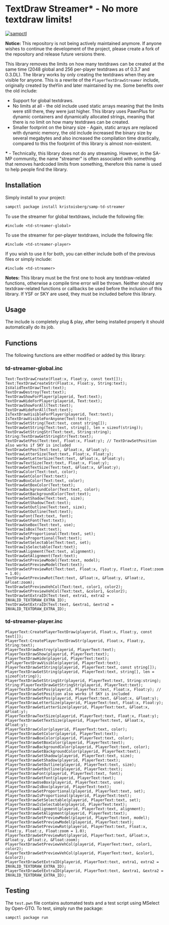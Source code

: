 # TextDraw Streamer\* - No more textdraw limits!

[![sampctl](https://img.shields.io/badge/sampctl-samp--td--streamer-2f2f2f.svg?style=for-the-badge)](https://github.com/kristoisberg/samp-td-streamer)

**Notice:** This repository is not being actively maintained anymore. If anyone wishes to continue the development of the project, please create a fork of the repository and release future versions there.

This library removes the limits on how many textdraws can be created at the same time (2048 global and 256 per-player textdraws as of 0.3.7 and 0.3.DL). The library works by only creating the textdraws when they are visible for anyone. This is a rewrite of the `PlayerTextDrawStreamer` include, originally created by theYiin and later maintained by me. Some benefits over the old include:

- Support for global textdraws.
- No limits at all - the old include used static arrays meaning that the limits were still there, they were just higher. This library uses PawnPlus for dynamic containers and dynamically allocated strings, meaning that there is no limit on how many textdraws can be created.
- Smaller footprint on the binary size - Again, static arrays are replaced with dynamic memory, the old include increased the binary size by several megabytes and also increased the compilation time drastically, compared to this the footprint of this library is almost non-existent.

**\*** - Technically, this library does not do any streaming. However, in the SA-MP community, the name "streamer" is often associated with something that removes hardcoded limits from something, therefore this name is used to help people find the library.

## Installation

Simply install to your project:

```bash
sampctl package install kristoisberg/samp-td-streamer
```

To use the streamer for global textdraws, include the following file:

```pawn
#include <td-streamer-global>
```

To use the streamer for per-player textdraws, include the following file:

```pawn
#include <td-streamer-player>
```

If you wish to use it for both, you can either include both of the previous files or simply include:

```pawn
#include <td-streamer>
```

**Notes:** This library must be the first one to hook any textdraw-related functions, otherwise a compile time error will be thrown. Neither should any textdraw-related functions or callbacks be used before the inclusion of this library. If YSF or SKY are used, they must be included before this library.

## Usage

The include is completely plug & play, after being installed properly it should automatically do its job.

## Functions

The following functions are either modified or added by this library:

### td-streamer-global.inc

```pawn
Text:TextDrawCreate(Float:x, Float:y, const text[]);
Text:TextDrawCreateStr(Float:x, Float:y, String:text);
IsValidTextDraw(Text:text);
TextDrawDestroy(Text:text);
TextDrawShowForPlayer(playerid, Text:text);
TextDrawHideForPlayer(playerid, Text:text);
TextDrawShowForAll(Text:text);
TextDrawHideForAll(Text:text);
IsTextDrawVisibleForPlayer(playerid, Text:text);
IsTextDrawVisibleForAnyone(Text:text);
TextDrawSetString(Text:text, const string[]);
TextDrawGetString(Text:text, string[], len = sizeof(string));
TextDrawSetStringStr(Text:text, String:string);
String:TextDrawGetStringStr(Text:text);
TextDrawSetPos(Text:text, Float:x, Float:y); // TextDrawSetPosition also works if SKY is included
TextDrawGetPos(Text:text, &Float:x, &Float:y);
TextDrawLetterSize(Text:text, Float:x, Float:y);
TextDrawGetLetterSize(Text:text, &Float:x, &Float:y);
TextDrawTextSize(Text:text, Float:x, Float:y);
TextDrawGetTextSize(Text:text, &Float:x, &Float:y);
TextDrawColor(Text:text, color);
TextDrawGetColor(Text:text);
TextDrawBoxColor(Text:text, color);
TextDrawGetBoxColor(Text:text);
TextDrawBackgroundColor(Text:text, color);
TextDrawGetBackgroundColor(Text:text);
TextDrawSetShadow(Text:text, size);
TextDrawGetShadow(Text:text);
TextDrawSetOutline(Text:text, size);
TextDrawGetOutline(Text:text);
TextDrawFont(Text:text, font);
TextDrawGetFont(Text:text);
TextDrawUseBox(Text:text, use);
TextDrawIsBox(Text:text);
TextDrawSetProportional(Text:text, set);
TextDrawIsProportional(Text:text);
TextDrawSetSelectable(Text:text, set);
TextDrawIsSelectable(Text:text);
TextDrawAlignment(Text:text, alignment);
TextDrawGetAlignment(Text:text);
TextDrawSetPreviewModel(Text:text, model);
TextDrawGetPreviewModel(Text:text);
TextDrawSetPreviewRot(Text:text, Float:x, Float:y, Float:z, Float:zoom = 1.0);
TextDrawGetPreviewRot(Text:text, &Float:x, &Float:y, &Float:z, &Float:zoom);
TextDrawSetPreviewVehCol(Text:text, color1, color2);
TextDrawGetPreviewVehCol(Text:text, &color1, &color2);
TextDrawSetExtraID(Text:text, extra1, extra2 = INVALID_TEXTDRAW_EXTRA_ID);
TextDrawGetExtraID(Text:text, &extra1, &extra2 = INVALID_TEXTDRAW_EXTRA_ID);
```

### td-streamer-player.inc

```pawn
PlayerText:CreatePlayerTextDraw(playerid, Float:x, Float:y, const text[]);
PlayerText:CreatePlayerTextDrawStr(playerid, Float:x, Float:y, String:text);
PlayerTextDrawDestroy(playerid, PlayerText:text);
PlayerTextDrawShow(playerid, PlayerText:text);
PlayerTextDrawHide(playerid, PlayerText:text);
IsPlayerTextDrawVisible(playerid, PlayerText:text);
PlayerTextDrawSetString(playerid, PlayerText:text, const string[]);
PlayerTextDrawGetString(playerid, PlayerText:text, string[], len = sizeof(string));
PlayerTextDrawSetStringStr(playerid, PlayerText:text, String:string);
String:PlayerTextDrawGetStringStr(playerid, PlayerText:text);
PlayerTextDrawSetPos(playerid, PlayerText:text, Float:x, Float:y); // PlayerTextDrawSetPosition also works if SKY is included
PlayerTextDrawGetPos(playerid, PlayerText:text, &Float:x, &Float:y);
PlayerTextDrawLetterSize(playerid, PlayerText:text, Float:x, Float:y);
PlayerTextDrawGetLetterSize(playerid, PlayerText:text, &Float:x, &Float:y);
PlayerTextDrawTextSize(playerid, PlayerText:text, Float:x, Float:y);
PlayerTextDrawGetTextSize(playerid, PlayerText:text, &Float:x, &Float:y);
PlayerTextDrawColor(playerid, PlayerText:text, color);
PlayerTextDrawGetColor(playerid, PlayerText:text);
PlayerTextDrawBoxColor(playerid, PlayerText:text, color);
PlayerTextDrawGetBoxColor(playerid, PlayerText:text);
PlayerTextDrawBackgroundColor(playerid, PlayerText:text, color);
PlayerTextDrawGetBackgroundColor(playerid, PlayerText:text);
PlayerTextDrawSetShadow(playerid, PlayerText:text, size);
PlayerTextDrawGetShadow(playerid, PlayerText:text);
PlayerTextDrawSetOutline(playerid, PlayerText:text, size);
PlayerTextDrawGetOutline(playerid, PlayerText:text);
PlayerTextDrawFont(playerid, PlayerText:text, font);
PlayerTextDrawGetFont(playerid, PlayerText:text);
PlayerTextDrawUseBox(playerid, PlayerText:text, use);
PlayerTextDrawIsBox(playerid, PlayerText:text);
PlayerTextDrawSetProportional(playerid, PlayerText:text, set);
PlayerTextDrawIsProportional(playerid, PlayerText:text);
PlayerTextDrawSetSelectable(playerid, PlayerText:text, set);
PlayerTextDrawIsSelectable(playerid, PlayerText:text);
PlayerTextDrawAlignment(playerid, PlayerText:text, alignment);
PlayerTextDrawGetAlignment(playerid, PlayerText:text);
PlayerTextDrawSetPreviewModel(playerid, PlayerText:text, model);
PlayerTextDrawGetPreviewModel(playerid, PlayerText:text);
PlayerTextDrawSetPreviewRot(playerid, PlayerText:text, Float:x, Float:y, Float:z, Float:zoom = 1.0);
PlayerTextDrawGetPreviewRot(playerid, PlayerText:text, &Float:x, &Float:y, &Float:z, &Float:zoom);
PlayerTextDrawSetPreviewVehCol(playerid, PlayerText:text, color1, color2);
PlayerTextDrawGetPreviewVehCol(playerid, PlayerText:text, &color1, &color2);
PlayerTextDrawSetExtraID(playerid, PlayerText:text, extra1, extra2 = INVALID_TEXTDRAW_EXTRA_ID);
PlayerTextDrawGetExtraID(playerid, PlayerText:text, &extra1, &extra2 = INVALID_TEXTDRAW_EXTRA_ID);
```

## Testing

The `test.pwn` file contains automated tests and a test script using MSelect by Open-GTO. To test, simply run the package:

```bash
sampctl package run
```
